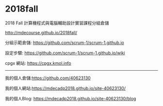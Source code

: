 # 2018fall
2018 Fall 計算機程式與電腦輔助設計實習課程分組倉儲

http://mdecourse.github.io/2018fall/

分組示範倉儲: https://github.com/scrum-1/scrum-1.github.io

設定步驟: https://github.com/scrum-1/scrum-1.github.io/wiki

cpgx 網站: https://cpgx.kmol.info

-------------------------------------------------------------------

我的個人倉儲:https://github.com/40623130

我的個人網站:https://mdecadp2018.github.io/site-40623130/

我的個人Blog:
https://mdecadp2018.github.io/site-40623130/blog
